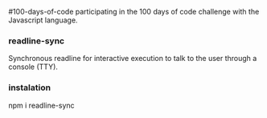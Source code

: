 #100-days-of-code
participating in the 100 days of code challenge with the Javascript language.

### readline-sync

Synchronous readline for interactive execution to talk to the user through a console (TTY).

### instalation

npm i readline-sync
